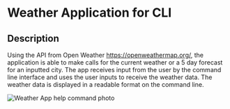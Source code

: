 # Weather Application for CLI

## Description
Using the API from Open Weather https://openweathermap.org/, the application is able to make calls for the current weather or a 5 day forecast for an inputted city. The app receives input from the user by the command line interface and uses the user inputs to receive the weather data. The weather data is displayed in a readable format on the command line.

![Weather App help command photo](/Photos/weather_app_help)
